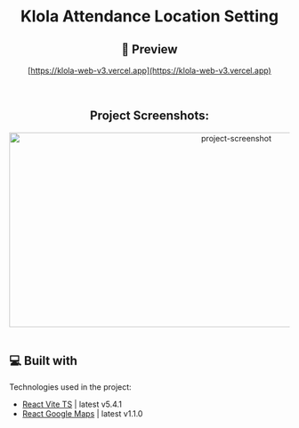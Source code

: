 <h1 align="center" id="title">Klola Attendance Location Setting</h1>
<div align="center">
<h2>🚀 Preview</h2>

[https://klola-web-v3.vercel.app](https://klola-web-v3.vercel.app)

<br />

<h2>Project Screenshots:</h2>

<img src="https://i.ibb.co.com/wLGFcYR/image.png" alt="project-screenshot" width="800" height="350/">
</div>

<br />

<h2>💻 Built with</h2>

Technologies used in the project:

*   <a href="https://vitejs.dev/guide/" target="tab">React Vite TS</a> | latest v5.4.1
*   <a href="https://visgl.github.io/react-google-maps/" target="tab">React Google Maps</a> | latest v1.1.0